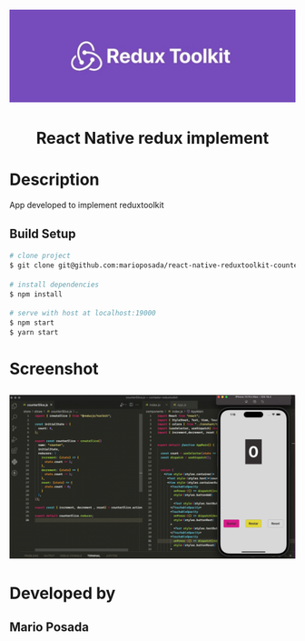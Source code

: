 <h1 align="center"> <img width="1000" src="https://github.com/marioposada/assets/blob/main/reduxtoolkit/redux-toolkit-1400.jpeg" /> </h1>
<h1 align="center">  React Native redux implement  </h1>

# Description
App developed to implement reduxtoolkit

## Build Setup

``` bash
# clone project
$ git clone git@github.com:marioposada/react-native-reduxtoolkit-counter.git

# install dependencies
$ npm install

# serve with host at localhost:19000
$ npm start
$ yarn start
```
# Screenshot
<h2 align="center"> <img width="700" src="https://github.com/marioposada/assets/blob/main/reduxtoolkit/redux-toolkit-screenshot.png" /> </h2>
                       
                       
# Developed by 
## Mario Posada
